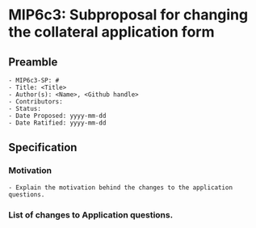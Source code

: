 # MIP6c3: Subproposal for changing the collateral application form

## Preamble
```
- MIP6c3-SP: #
- Title: <Title>
- Author(s): <Name>, <Github handle>
- Contributors: 
- Status: 
- Date Proposed: yyyy-mm-dd
- Date Ratified: yyyy-mm-dd
```
## Specification 

### Motivation
    - Explain the motivation behind the changes to the application questions.
    
### List of changes to Application questions.